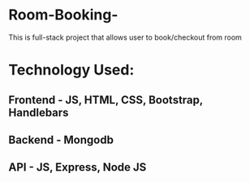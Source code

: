 # Room-Booking-
This is full-stack project that allows user to book/checkout from room

# Technology Used:
## Frontend - JS, HTML, CSS, Bootstrap, Handlebars
## Backend - Mongodb
## API - JS, Express, Node JS
